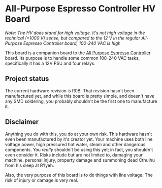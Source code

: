 # All-Purpose Espresso Controller HV Board

*Note: The HV does stand for high voltage. It's not high voltage in the technical (>1000 V) sense, but compared to the 12 V in the regular All-Purpose Espresso Controller board, 100-240 VAC is high*

This board is a companion board to the [All Purpose Espresso Controller](https://github.com/open-lcc/all-purpose-espresso-controller) board. Its purpose is to handle some common 100-240 VAC tasks, specifically it has a 12V PSU and four relays.

## Project status

The current hardware revision is R0B. That revision hasn't been manufactured yet, and while this board is pretty simple, and doesn't have any SMD soldering, you probably shouldn't be the first one to manufacture it.

## Disclaimer

Anything you do with this, you do at your own risk. This hardware hasn't even been manufactured by it's creator yet. Your machine uses both line voltage power, high pressured hot water, steam and other dangerous components. You *really* shouldn't be using this yet; in fact, you shouldn't even consider it. Risks include but are not limited to, damaging your machine, personal injury, property damage and summoning dead Cthulhu from his sleep at R'lyeh.

Also, the very purpose of this board is to do things with line voltage. The risk of injury or damage is very real.